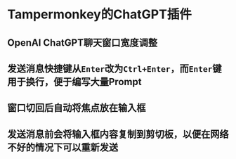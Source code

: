 # Tampermonkey的ChatGPT插件

## OpenAI ChatGPT聊天窗口宽度调整


## 发送消息快捷键从`Enter`改为`Ctrl+Enter`，而`Enter`键用于换行，便于编写大量Prompt

## 窗口切回后自动将焦点放在输入框

## 发送消息前会将输入框内容复制到剪切板，以便在网络不好的情况下可以重新发送